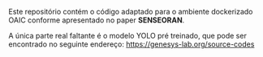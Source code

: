Este repositório contém o código adaptado para o ambiente dockerizado OAIC conforme apresentado no paper **SENSEORAN**. 

A única parte real faltante é o modelo YOLO pré treinado, que pode ser encontrado no seguinte endereço:
https://genesys-lab.org/source-codes
